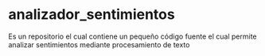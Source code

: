 # analizador_sentimientos
Es un repositorio el cual contiene un pequeño código fuente el cual permite analizar sentimientos mediante procesamiento de texto
